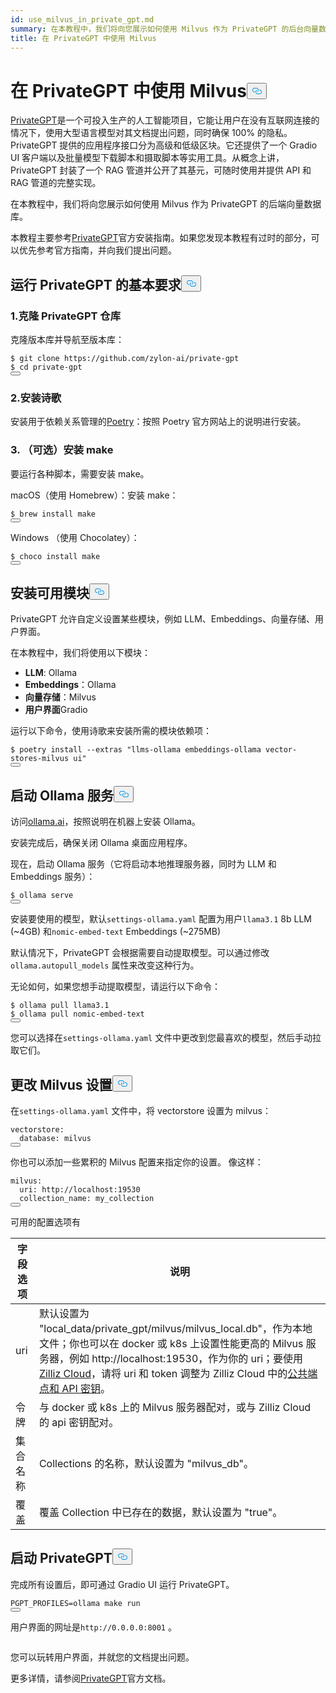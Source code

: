```yaml
---
id: use_milvus_in_private_gpt.md
summary: 在本教程中，我们将向您展示如何使用 Milvus 作为 PrivateGPT 的后台向量数据库。
title: 在 PrivateGPT 中使用 Milvus
---
```

<h1 id="Use-Milvus-in-PrivateGPT" class="common-anchor-header">在 PrivateGPT 中使用 Milvus<button data-href="#Use-Milvus-in-PrivateGPT" class="anchor-icon" translate="no">
      <svg translate="no"
        aria-hidden="true"
        focusable="false"
        height="20"
        version="1.1"
        viewBox="0 0 16 16"
        width="16"
      >
        <path
          fill="#0092E4"
          fill-rule="evenodd"
          d="M4 9h1v1H4c-1.5 0-3-1.69-3-3.5S2.55 3 4 3h4c1.45 0 3 1.69 3 3.5 0 1.41-.91 2.72-2 3.25V8.59c.58-.45 1-1.27 1-2.09C10 5.22 8.98 4 8 4H4c-.98 0-2 1.22-2 2.5S3 9 4 9zm9-3h-1v1h1c1 0 2 1.22 2 2.5S13.98 12 13 12H9c-.98 0-2-1.22-2-2.5 0-.83.42-1.64 1-2.09V6.25c-1.09.53-2 1.84-2 3.25C6 11.31 7.55 13 9 13h4c1.45 0 3-1.69 3-3.5S14.5 6 13 6z"
        ></path>
      </svg>
    </button></h1><p><a href="https://privategpt.dev/">PrivateGPT</a>是一个可投入生产的人工智能项目，它能让用户在没有互联网连接的情况下，使用大型语言模型对其文档提出问题，同时确保 100% 的隐私。PrivateGPT 提供的应用程序接口分为高级和低级区块。它还提供了一个 Gradio UI 客户端以及批量模型下载脚本和摄取脚本等实用工具。从概念上讲，PrivateGPT 封装了一个 RAG 管道并公开了其基元，可随时使用并提供 API 和 RAG 管道的完整实现。</p>
<p>在本教程中，我们将向您展示如何使用 Milvus 作为 PrivateGPT 的后端向量数据库。</p>
<div class="alert note">
<p>本教程主要参考<a href="https://docs.privategpt.dev/installation/getting-started/installation">PrivateGPT</a>官方安装指南。如果您发现本教程有过时的部分，可以优先参考官方指南，并向我们提出问题。</p>
</div>
<h2 id="Base-requirements-to-run-PrivateGPT" class="common-anchor-header">运行 PrivateGPT 的基本要求<button data-href="#Base-requirements-to-run-PrivateGPT" class="anchor-icon" translate="no">
      <svg translate="no"
        aria-hidden="true"
        focusable="false"
        height="20"
        version="1.1"
        viewBox="0 0 16 16"
        width="16"
      >
        <path
          fill="#0092E4"
          fill-rule="evenodd"
          d="M4 9h1v1H4c-1.5 0-3-1.69-3-3.5S2.55 3 4 3h4c1.45 0 3 1.69 3 3.5 0 1.41-.91 2.72-2 3.25V8.59c.58-.45 1-1.27 1-2.09C10 5.22 8.98 4 8 4H4c-.98 0-2 1.22-2 2.5S3 9 4 9zm9-3h-1v1h1c1 0 2 1.22 2 2.5S13.98 12 13 12H9c-.98 0-2-1.22-2-2.5 0-.83.42-1.64 1-2.09V6.25c-1.09.53-2 1.84-2 3.25C6 11.31 7.55 13 9 13h4c1.45 0 3-1.69 3-3.5S14.5 6 13 6z"
        ></path>
      </svg>
    </button></h2><h3 id="1-Clone-the-PrivateGPT-Repository" class="common-anchor-header">1.克隆 PrivateGPT 仓库</h3><p>克隆版本库并导航至版本库：</p>
<pre><code translate="no" class="language-shell"><span class="hljs-meta prompt_">$ </span><span class="language-bash">git <span class="hljs-built_in">clone</span> https://github.com/zylon-ai/private-gpt</span>
<span class="hljs-meta prompt_">$ </span><span class="language-bash"><span class="hljs-built_in">cd</span> private-gpt</span>
<button class="copy-code-btn"></button></code></pre>
<h3 id="2-Install-Poetry" class="common-anchor-header">2.安装诗歌</h3><p>安装用于依赖关系管理的<a href="https://python-poetry.org/docs/#installing-with-the-official-installer">Poetry</a>：按照 Poetry 官方网站上的说明进行安装。</p>
<h3 id="3-Optional-Install-make" class="common-anchor-header">3. （可选）安装 make</h3><p>要运行各种脚本，需要安装 make。</p>
<p>macOS（使用 Homebrew）：安装 make：</p>
<pre><code translate="no" class="language-shell"><span class="hljs-meta prompt_">$ </span><span class="language-bash">brew install make</span>
<button class="copy-code-btn"></button></code></pre>
<p>Windows （使用 Chocolatey）：</p>
<pre><code translate="no" class="language-shell"><span class="hljs-meta prompt_">$ </span><span class="language-bash">choco install make</span>
<button class="copy-code-btn"></button></code></pre>
<h2 id="Install-Available-Modules" class="common-anchor-header">安装可用模块<button data-href="#Install-Available-Modules" class="anchor-icon" translate="no">
      <svg translate="no"
        aria-hidden="true"
        focusable="false"
        height="20"
        version="1.1"
        viewBox="0 0 16 16"
        width="16"
      >
        <path
          fill="#0092E4"
          fill-rule="evenodd"
          d="M4 9h1v1H4c-1.5 0-3-1.69-3-3.5S2.55 3 4 3h4c1.45 0 3 1.69 3 3.5 0 1.41-.91 2.72-2 3.25V8.59c.58-.45 1-1.27 1-2.09C10 5.22 8.98 4 8 4H4c-.98 0-2 1.22-2 2.5S3 9 4 9zm9-3h-1v1h1c1 0 2 1.22 2 2.5S13.98 12 13 12H9c-.98 0-2-1.22-2-2.5 0-.83.42-1.64 1-2.09V6.25c-1.09.53-2 1.84-2 3.25C6 11.31 7.55 13 9 13h4c1.45 0 3-1.69 3-3.5S14.5 6 13 6z"
        ></path>
      </svg>
    </button></h2><p>PrivateGPT 允许自定义设置某些模块，例如 LLM、Embeddings、向量存储、用户界面。</p>
<p>在本教程中，我们将使用以下模块：</p>
<ul>
<li><strong>LLM</strong>: Ollama</li>
<li><strong>Embeddings</strong>：Ollama</li>
<li><strong>向量存储</strong>：Milvus</li>
<li><strong>用户界面</strong>Gradio</li>
</ul>
<p>运行以下命令，使用诗歌来安装所需的模块依赖项：</p>
<pre><code translate="no" class="language-shell"><span class="hljs-meta prompt_">$ </span><span class="language-bash">poetry install --extras <span class="hljs-string">&quot;llms-ollama embeddings-ollama vector-stores-milvus ui&quot;</span></span>
<button class="copy-code-btn"></button></code></pre>
<h2 id="Start-Ollama-service" class="common-anchor-header">启动 Ollama 服务<button data-href="#Start-Ollama-service" class="anchor-icon" translate="no">
      <svg translate="no"
        aria-hidden="true"
        focusable="false"
        height="20"
        version="1.1"
        viewBox="0 0 16 16"
        width="16"
      >
        <path
          fill="#0092E4"
          fill-rule="evenodd"
          d="M4 9h1v1H4c-1.5 0-3-1.69-3-3.5S2.55 3 4 3h4c1.45 0 3 1.69 3 3.5 0 1.41-.91 2.72-2 3.25V8.59c.58-.45 1-1.27 1-2.09C10 5.22 8.98 4 8 4H4c-.98 0-2 1.22-2 2.5S3 9 4 9zm9-3h-1v1h1c1 0 2 1.22 2 2.5S13.98 12 13 12H9c-.98 0-2-1.22-2-2.5 0-.83.42-1.64 1-2.09V6.25c-1.09.53-2 1.84-2 3.25C6 11.31 7.55 13 9 13h4c1.45 0 3-1.69 3-3.5S14.5 6 13 6z"
        ></path>
      </svg>
    </button></h2><p>访问<a href="https://ollama.com/">ollama.ai</a>，按照说明在机器上安装 Ollama。</p>
<p>安装完成后，确保关闭 Ollama 桌面应用程序。</p>
<p>现在，启动 Ollama 服务（它将启动本地推理服务器，同时为 LLM 和 Embeddings 服务）：</p>
<pre><code translate="no" class="language-shell"><span class="hljs-meta prompt_">$ </span><span class="language-bash">ollama serve</span>
<button class="copy-code-btn"></button></code></pre>
<p>安装要使用的模型，默认<code translate="no">settings-ollama.yaml</code> 配置为用户<code translate="no">llama3.1</code> 8b LLM (~4GB) 和<code translate="no">nomic-embed-text</code> Embeddings (~275MB)</p>
<p>默认情况下，PrivateGPT 会根据需要自动提取模型。可以通过修改<code translate="no">ollama.autopull_models</code> 属性来改变这种行为。</p>
<p>无论如何，如果您想手动提取模型，请运行以下命令：</p>
<pre><code translate="no" class="language-shell"><span class="hljs-meta prompt_">$ </span><span class="language-bash">ollama pull llama3.1</span>
<span class="hljs-meta prompt_">$ </span><span class="language-bash">ollama pull nomic-embed-text</span>
<button class="copy-code-btn"></button></code></pre>
<p>您可以选择在<code translate="no">settings-ollama.yaml</code> 文件中更改到您最喜欢的模型，然后手动拉取它们。</p>
<h2 id="Change-Milvus-Settings" class="common-anchor-header">更改 Milvus 设置<button data-href="#Change-Milvus-Settings" class="anchor-icon" translate="no">
      <svg translate="no"
        aria-hidden="true"
        focusable="false"
        height="20"
        version="1.1"
        viewBox="0 0 16 16"
        width="16"
      >
        <path
          fill="#0092E4"
          fill-rule="evenodd"
          d="M4 9h1v1H4c-1.5 0-3-1.69-3-3.5S2.55 3 4 3h4c1.45 0 3 1.69 3 3.5 0 1.41-.91 2.72-2 3.25V8.59c.58-.45 1-1.27 1-2.09C10 5.22 8.98 4 8 4H4c-.98 0-2 1.22-2 2.5S3 9 4 9zm9-3h-1v1h1c1 0 2 1.22 2 2.5S13.98 12 13 12H9c-.98 0-2-1.22-2-2.5 0-.83.42-1.64 1-2.09V6.25c-1.09.53-2 1.84-2 3.25C6 11.31 7.55 13 9 13h4c1.45 0 3-1.69 3-3.5S14.5 6 13 6z"
        ></path>
      </svg>
    </button></h2><p>在<code translate="no">settings-ollama.yaml</code> 文件中，将 vectorstore 设置为 milvus：</p>
<pre><code translate="no" class="language-yaml"><span class="hljs-attr">vectorstore:</span>
  <span class="hljs-attr">database:</span> <span class="hljs-string">milvus</span>
<button class="copy-code-btn"></button></code></pre>
<p>你也可以添加一些累积的 Milvus 配置来指定你的设置。 像这样：</p>
<pre><code translate="no" class="language-yaml"><span class="hljs-attr">milvus:</span>
  <span class="hljs-attr">uri:</span> <span class="hljs-string">http://localhost:19530</span>
  <span class="hljs-attr">collection_name:</span> <span class="hljs-string">my_collection</span>
<button class="copy-code-btn"></button></code></pre>
<p>可用的配置选项有</p>
<table>
<thead>
<tr><th>字段 选项</th><th>说明</th></tr>
</thead>
<tbody>
<tr><td>uri</td><td>默认设置为 "local_data/private_gpt/milvus/milvus_local.db"，作为本地文件；你也可以在 docker 或 k8s 上设置性能更高的 Milvus 服务器，例如 http://localhost:19530，作为你的 uri；要使用<a href="https://zilliz.com/cloud">Zilliz Cloud</a>，请将 uri 和 token 调整为 Zilliz Cloud 中的<a href="https://docs.zilliz.com/docs/on-zilliz-cloud-console#cluster-details">公共端点和 API 密钥</a>。</td></tr>
<tr><td>令牌</td><td>与 docker 或 k8s 上的 Milvus 服务器配对，或与 Zilliz Cloud 的 api 密钥配对。</td></tr>
<tr><td>集合名称</td><td>Collections 的名称，默认设置为 "milvus_db"。</td></tr>
<tr><td>覆盖</td><td>覆盖 Collection 中已存在的数据，默认设置为 "true"。</td></tr>
</tbody>
</table>
<h2 id="Start-PrivateGPT" class="common-anchor-header">启动 PrivateGPT<button data-href="#Start-PrivateGPT" class="anchor-icon" translate="no">
      <svg translate="no"
        aria-hidden="true"
        focusable="false"
        height="20"
        version="1.1"
        viewBox="0 0 16 16"
        width="16"
      >
        <path
          fill="#0092E4"
          fill-rule="evenodd"
          d="M4 9h1v1H4c-1.5 0-3-1.69-3-3.5S2.55 3 4 3h4c1.45 0 3 1.69 3 3.5 0 1.41-.91 2.72-2 3.25V8.59c.58-.45 1-1.27 1-2.09C10 5.22 8.98 4 8 4H4c-.98 0-2 1.22-2 2.5S3 9 4 9zm9-3h-1v1h1c1 0 2 1.22 2 2.5S13.98 12 13 12H9c-.98 0-2-1.22-2-2.5 0-.83.42-1.64 1-2.09V6.25c-1.09.53-2 1.84-2 3.25C6 11.31 7.55 13 9 13h4c1.45 0 3-1.69 3-3.5S14.5 6 13 6z"
        ></path>
      </svg>
    </button></h2><p>完成所有设置后，即可通过 Gradio UI 运行 PrivateGPT。</p>
<pre><code translate="no" class="language-shell">PGPT_PROFILES=ollama make run
<button class="copy-code-btn"></button></code></pre>
<p>用户界面的网址是<code translate="no">http://0.0.0.0:8001</code> 。</p>
<p>
  <span class="img-wrapper">
    <img translate="no" src="/docs/v2.6.x/assets/private_gpt_ui.png" alt="" class="doc-image" id="" />
    <span></span>
  </span>
</p>
<p>您可以玩转用户界面，并就您的文档提出问题。</p>
<p>更多详情，请参阅<a href="https://docs.privategpt.dev/">PrivateGPT</a>官方文档。</p>
